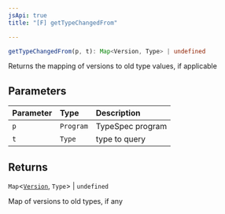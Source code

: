 ```yaml
---
jsApi: true
title: "[F] getTypeChangedFrom"

---
```

```ts
getTypeChangedFrom(p, t): Map<Version, Type> | undefined
```

Returns the mapping of versions to old type values, if applicable

## Parameters

| Parameter | Type | Description |
| :------ | :------ | :------ |
| `p` | `Program` | TypeSpec program |
| `t` | `Type` | type to query |

## Returns

`Map`<[`Version`](../interfaces/Version.md), `Type`\> \| `undefined`

Map of versions to old types, if any
